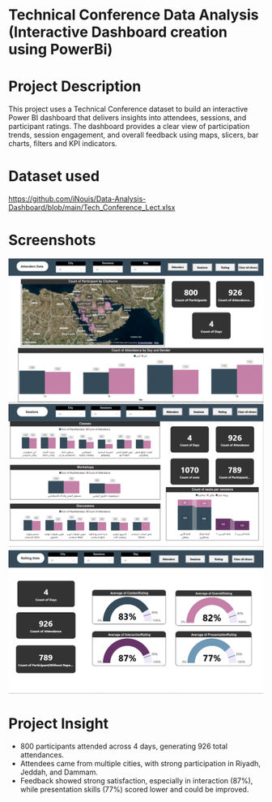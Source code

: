 # Technical Conference Data Analysis (Interactive Dashboard creation using PowerBi)

# Project Description
This project uses a Technical Conference dataset to build an interactive Power BI dashboard that delivers insights into attendees, sessions, and participant ratings.
The dashboard provides a clear view of participation trends, session engagement, and overall feedback using maps, slicers, bar charts, filters and KPI indicators.

# Dataset used
https://github.com/iNouis/Data-Analysis-Dashboard/blob/main/Tech_Conference_Lect.xlsx



# Screenshots
![Attenders Page](https://github.com/iNouis/Data-Analysis-Dashboard/blob/main/Attenders.png?raw=true)
![Sessions Page](https://github.com/iNouis/Data-Analysis-Dashboard/blob/main/sessions.png?raw=true)
![Rating Page](https://github.com/iNouis/Data-Analysis-Dashboard/blob/main/Ratings.png?raw=true)

# Project Insight
- 800 participants attended across 4 days, generating 926 total attendances.
- Attendees came from multiple cities, with strong participation in Riyadh, Jeddah, and Dammam.
- Feedback showed strong satisfaction, especially in interaction (87%), while presentation skills (77%) scored lower and could be improved.
